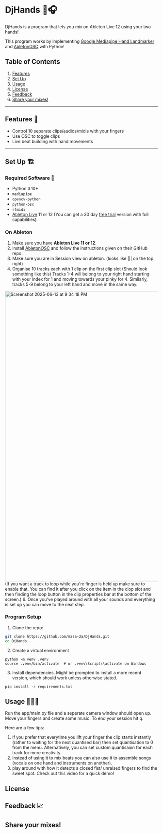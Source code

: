 
# DjHands 👋🎧

DjHands is a program that lets you mix on Ableton Live 12 using your two hands!

This program works by implementing [Google Mediapipe Hand Landmarker](https://ai.google.dev/edge/mediapipe/solutions/vision/hand_landmarker) and [AbletonOSC](https://github.com/ideoforms/AbletonOSC) with Python!

## Table of Contents
1. [Features](#features)
2. [Set Up](#set-up)
3. [Usage](#usage)
4. [License](#license)
5. [Feedback](#feedback)
6. [Share your mixes!](#share-your-mixes)
   
---

## Features 🎼
- Control 10 separate clips/audios/midis with your fingers
- Use OSC to toggle clips
- Live beat building with hand movements

---

## Set Up 🏗

### Required Software 🎯
- Python 3.10+
- `mediapipe`
- `opencv-python`
- `python-osc`
- `rtmidi`
- [Ableton Live](https://www.ableton.com/en/) 11 or 12 (You can get a 30 day [free trial](https://www.ableton.com/en/trial/) version with full capabilities)

### On Ableton
1. Make sure you have **Ableton Live 11 or 12**.
2. Install [AbletonOSC](https://github.com/ideoforms/AbletonOSC) and follow the instructions given on their GitHub repo.
3. Make sure you are in Session view on ableton. (looks like ||| on the top right)
5. Organise 10 tracks each with 1 clip on the first clip slot (Should look something like this) Tracks 1-4 will belong to your right hand starting with your index for 1 and moving towards your pinky for 4. Similarly, tracks 5-9 belong to your left hand and move in the same way.
<img width="954" alt="Screenshot 2025-06-13 at 9 34 18 PM" src="https://github.com/user-attachments/assets/0f4e589d-b156-41c1-bea2-d09c75a15d91" />
(If you want a track to loop while you're finger is held up make sure to enable that. You can find it after you click on the item in the clop slot and then finding the loop button in the clip properties bar at the bottom of the screen.)
6. Once you've played around with all your sounds and everything is set up you can move to the next step.

### Program Setup

1. Clone the repo:
```bash
git clone https://github.com/masa-2a/DjHands.git
cd DjHands
```

2. Create a virtual environment
```
python -m venv .venv
source .venv/bin/activate  # or .venv\Scripts\activate on Windows
```

3. Install dependencies. Might be prompted to install a more recent version, which should work unless otherwise stated.
```
pip install -r requirements.txt
```

## Usage 🧚🏽‍♀️

 Run the app/main.py file and a seperate camera window should open up. Move your fingers and create some music. To end your session hit q.

 Here are a few tips:  
 1. If you prefer that everytime you lift your finger the clip starts instantly (rather to waiting for the next quantised bar) then set quantisation to 0 from the menu. Alternatively, you can set custom quantisaion for each track for more creativity.
 2. Instead of using it to mix beats you can also use it to assemble songs (vocals on one hand and instruments on another).
 3. play around with how it detects a closed fist/ unraised fingers to find the sweet spot.
Check out this video for a quick demo!
 
## License


## Feedback 📈

## Share your mixes!
